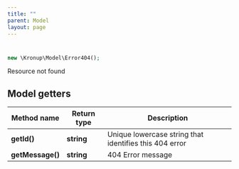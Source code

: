 ```yaml
---
title: ""
parent: Model
layout: page
---
```


# 

```php
new \Kronup\Model\Error404();
```

Resource not found

## Model getters

Method name | Return type | Description
------------ | ------------- | -------------
**getId()** | **string** | Unique lowercase string that identifies this 404 error
**getMessage()** | **string** | 404 Error message

